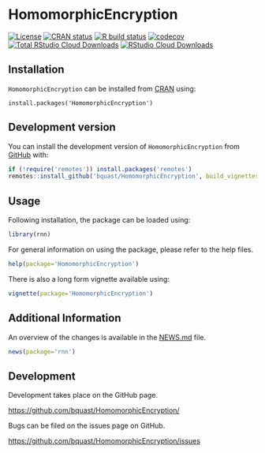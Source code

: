 # HomomorphicEncryption
<!-- badges: start -->
  [![License](https://img.shields.io/badge/license-GPLv3-brightgreen.svg)](https://www.gnu.org/licenses/gpl-3.0.html)
  [![CRAN status](https://www.r-pkg.org/badges/version/HomomorphicEncryption)](https://CRAN.R-project.org/package=HomomorphicEncryption)
  [![R build status](https://github.com/bquast/HomomorphicEncryption/workflows/R-CMD-check/badge.svg)](https://github.com/bquast/HomomorphicEncryption/actions?workflow=R-CMD-check)
  [![codecov](https://codecov.io/gh/bquast/HomomorphicEncryption/branch/main/graph/badge.svg?token=uVTGMofPjO)](https://codecov.io/gh/bquast/HomomorphicEncryption)
  [![Total RStudio Cloud Downloads](https://cranlogs.r-pkg.org/badges/grand-total/HomomorphicEncryption?color=brightgreen)](https://cran.r-project.org/package=HomomorphicEncryption)
[![RStudio Cloud Downloads](https://cranlogs.r-pkg.org/badges/HomomorphicEncryption?color=brightgreen)](https://cran.r-project.org/package=HomomorphicEncryption)
  <!-- badges: end -->

## Installation
`HomomorphicEncryption` can be installed from [CRAN](https://CRAN.R-project.org/package=HomomorphicEncryption) using:
```
install.packages('HomomorphicEncryption')
```

## Development version

You can install the development version of `HomomorphicEncryption` from [GitHub](https://github.com/bquast/HomomorphicEncryption) with:

``` r
if (!require('remotes')) install.packages('remotes')
remotes::install_github('bquast/HomomorphicEncryption', build_vignettes=TRUE)
```

## Usage
Following installation, the package can be loaded using:

```r
library(rnn)
```

For general information on using the package, please refer to the help files.

```r
help(package='HomomorphicEncryption')
```

There is also a long form vignette available using:

```r
vignette(package='HomomorphicEncryption')
```

## Additional Information

An overview of the changes is available in the [NEWS.md](/NEWS.md) file.

```r
news(package='rnn')
```

## Development

Development takes place on the GitHub page.

https://github.com/bquast/HomomorphicEncryption/

Bugs can be filed on the issues page on GitHub.

https://github.com/bquast/HomomorphicEncryption/issues
